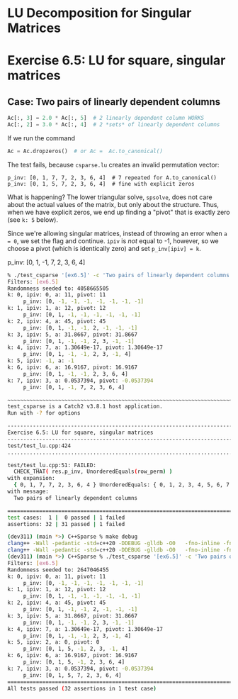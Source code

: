 # LU Decomposition for Singular Matrices

# Exercise 6.5: LU for square, singular matrices
## Case: Two pairs of linearly dependent columns

```python
Ac[:, 3] = 2.0 * Ac[:, 5]  # 2 linearly dependent column WORKS
Ac[:, 2] = 3.0 * Ac[:, 4]  # 2 *sets* of linearly dependent columns
```

If we run the command

```python
Ac = Ac.dropzeros()  # or Ac =  Ac.to_canonical()
```

The test fails, because `csparse.lu` creates an invalid permutation vector:

```
p_inv: [0, 1, 7, 7, 2, 3, 6, 4]  # 7 repeated for A.to_canonical()
p_inv: [0, 1, 5, 7, 2, 3, 6, 4]  # fine with explicit zeros
```

What is happening? The lower triangular solve, `spsolve`, does not care about
the actual values of the matrix, but only about the structure. Thus, when we
have explicit zeros, we end up finding a "pivot" that is exactly zero 
(see `k: 5` below).

Since we're allowing singular matrices, instead of throwing an error when 
`a = 0`, we set the flag and continue. `ipiv` is *not* equal to -1, however, so
we choose a pivot (which is identically zero) and set `p_inv[ipiv] = k`.

p_inv: [0, 1, -1, 7, 2, 3, 6, 4]


```bash
% ./test_csparse '[ex6.5]' -c 'Two pairs of linearly dependent columns'
Filters: [ex6.5]
Randomness seeded to: 4058665505
k: 0, ipiv: 0, a: 11, pivot: 11
     p_inv: [0, -1, -1, -1, -1, -1, -1, -1]
k: 1, ipiv: 1, a: 12, pivot: 12
     p_inv: [0, 1, -1, -1, -1, -1, -1, -1]
k: 2, ipiv: 4, a: 45, pivot: 45
     p_inv: [0, 1, -1, -1, 2, -1, -1, -1]
k: 3, ipiv: 5, a: 31.8667, pivot: 31.8667
     p_inv: [0, 1, -1, -1, 2, 3, -1, -1]
k: 4, ipiv: 7, a: 1.30649e-17, pivot: 1.30649e-17
     p_inv: [0, 1, -1, -1, 2, 3, -1, 4]
k: 5, ipiv: -1, a: -1
k: 6, ipiv: 6, a: 16.9167, pivot: 16.9167
     p_inv: [0, 1, -1, -1, 2, 3, 6, 4]
k: 7, ipiv: 3, a: 0.0537394, pivot: -0.0537394
     p_inv: [0, 1, -1, 7, 2, 3, 6, 4]

~~~~~~~~~~~~~~~~~~~~~~~~~~~~~~~~~~~~~~~~~~~~~~~~~~~~~~~~~~~~~~~~~~~~~~~~~~~~~~~
test_csparse is a Catch2 v3.8.1 host application.
Run with -? for options

-------------------------------------------------------------------------------
Exercise 6.5: LU for square, singular matrices
-------------------------------------------------------------------------------
test/test_lu.cpp:424
...............................................................................

test/test_lu.cpp:51: FAILED:
  CHECK_THAT( res.p_inv, UnorderedEquals(row_perm) )
with expansion:
  { 0, 1, 7, 7, 2, 3, 6, 4 } UnorderedEquals: { 0, 1, 2, 3, 4, 5, 6, 7 }
with message:
  Two pairs of linearly dependent columns

===============================================================================
test cases:  1 |  0 passed | 1 failed
assertions: 32 | 31 passed | 1 failed

(dev311) (main *>) C++Sparse % make debug
clang++ -Wall -pedantic -std=c++20 -DDEBUG -glldb -O0   -fno-inline -fno-omit-frame-pointer  -Iinclude -Itest -I/opt/homebrew/include -c test/test_lu.cpp -o test/test_lu.o
clang++ -Wall -pedantic -std=c++20 -DDEBUG -glldb -O0   -fno-inline -fno-omit-frame-pointer  -Iinclude -Itest -I/opt/homebrew/include -o test_csparse test/test_cholesky.o test/test_coomatrix.o test/test_cscmatrix.o test/test_csparse.o test/test_fillreducing.o test/test_gaxpy.o test/test_helpers.o test/test_lu.o test/test_qr.o test/test_solve.o test/test_trisolve.o test/test_utils.o src/cholesky.o src/coo.o src/csc.o src/example_matrices.o src/fillreducing.o src/lu.o src/qr.o src/solve.o src/sparse_matrix.o src/utils.o -L/opt/homebrew/lib -lcatch2 -lCatch2Main
(dev311) (main *>) C++Sparse % ./test_csparse '[ex6.5]' -c 'Two pairs of linearly dependent columns'
Filters: [ex6.5]
Randomness seeded to: 2647046455
k: 0, ipiv: 0, a: 11, pivot: 11
     p_inv: [0, -1, -1, -1, -1, -1, -1, -1]
k: 1, ipiv: 1, a: 12, pivot: 12
     p_inv: [0, 1, -1, -1, -1, -1, -1, -1]
k: 2, ipiv: 4, a: 45, pivot: 45
     p_inv: [0, 1, -1, -1, 2, -1, -1, -1]
k: 3, ipiv: 5, a: 31.8667, pivot: 31.8667
     p_inv: [0, 1, -1, -1, 2, 3, -1, -1]
k: 4, ipiv: 7, a: 1.30649e-17, pivot: 1.30649e-17
     p_inv: [0, 1, -1, -1, 2, 3, -1, 4]
k: 5, ipiv: 2, a: 0, pivot: 0
     p_inv: [0, 1, 5, -1, 2, 3, -1, 4]
k: 6, ipiv: 6, a: 16.9167, pivot: 16.9167
     p_inv: [0, 1, 5, -1, 2, 3, 6, 4]
k: 7, ipiv: 3, a: 0.0537394, pivot: -0.0537394
     p_inv: [0, 1, 5, 7, 2, 3, 6, 4]
===============================================================================
All tests passed (32 assertions in 1 test case)
```

